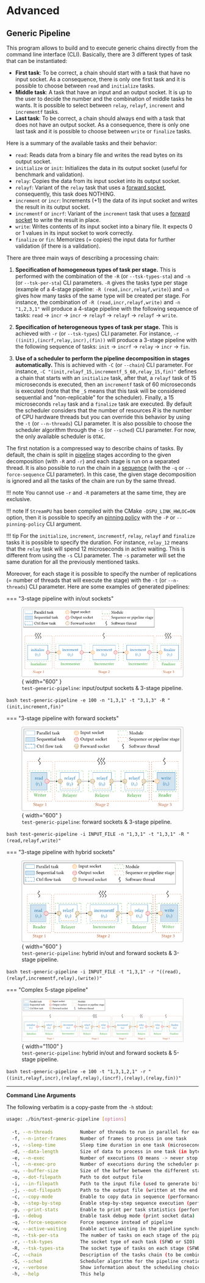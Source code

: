 # Advanced

## Generic Pipeline

This program allows to build and to execute generic chains directly from the 
command line interface (CLI). Basically, there are 3 different types of task 
that can be instantiated:

- **First task**: To be correct, a chain should start with a task that have no 
  input socket. As a consequence, there is only one first task and it is 
  possible to choose between `read` and `initialize` tasks.
- **Middle task**: A task that have an input and an output socket. It is up to 
  the user to decide the number and the combination of middle tasks he wants. It 
  is possible to select between `relay`, `relayf`, `increment` and `incrementf` 
  tasks.
- **Last task**: To be correct, a chain should always end with a task that does 
  not have an output socket. As a consequence, there is only one last task and 
  it is possible to choose between `write` or `finalize` tasks.

Here is a summary of the available tasks and their behavior:

- `read`: Reads data from a binary file and writes the read bytes on its output 
  socket.
- `initialize` or `init`: Initializes the data in its output socket (useful for 
  benchmark and validation).
- `relay`: Copies the data from its input socket into its output socket.
- `relayf`: Variant of the `relay` task that uses 
  a [forward socket](socket_fwd.md), consequently, this task does NOTHING.
- `increment` or `incr`: Increments (+1) the data of its input socket and writes 
  the result in its output socket.
- `incrementf` or `incrf`: Variant of the `increment` task that uses 
  a [forward socket](socket_fwd.md) to write the result in place.
- `write`: Writes contents of its input socket into a binary file. It expects 0 
  or 1 values in its input socket to work correctly. 
- `finalize` or `fin`: Memorizes (= copies) the input data for further 
  validation (if there is a validation). 

There are three main ways of describing a processing chain:

1. **Specification of homogeneous types of task per stage.** This is performed 
   with the combination of the `-R` (or `--tsk-types-sta`) and `-n` 
   (or `--tsk-per-sta`) CLI parameters. `-R` gives the tasks type per stage 
   (example of a 4-stage pipeline: `-R (read,incr,relayf,write)`) and `-n` gives 
   how many tasks of the same type will be created per stage. For instance, the 
   combination of `-R (read,incr,relayf,write)` and `-n "1,2,3,1"` will produce 
   a 4-stage pipeline with the following sequence of tasks: `read` $\rightarrow$ 
   `incr` $\rightarrow$ `incr` $\rightarrow$ `relayf` $\rightarrow$ `relayf` 
   $\rightarrow$ `relayf` $\rightarrow$ `write`.

2. **Specification of heterogeneous types of task per stage.** This is achieved 
   with `-r` (or `--tsk-types`) CLI parameter. For instance, 
   `-r ((init),(incrf,relay,incr),(fin))` will produce a 3-stage pipeline with 
   the following sequence of tasks: `init` $\rightarrow$ `incrf` $\rightarrow$ 
   `relay` $\rightarrow$ `incr` $\rightarrow$ `fin`.

3. **Use of a scheduler to perform the pipeline decomposition in stages 
   automatically.** This is achieved with `-C` (or `--chain`) CLI parameter.
   For instance, `-C "(init,relayf_15,incrementf_S_60,relay_15,fin)"` defines
   a chain that starts with an `initialize` task, after that, a `relayf` task of 
   15 microseconds is executed, then an `incrementf` task of 60 microseconds is 
   executed (note that the `_S` means that this task will be considered 
   sequential and "non-replicable" for the scheduler). Finally, a 15 
   microseconds `relay` task and a `finalize` task are executed. By default the 
   scheduler considers that the number of resources $R$ is the number of CPU 
   hardware threads but you can override this behavior by using the `-t` (or 
   `--n-threads`) CLI parameter. It is also possible to choose the scheduler 
   algorithm through the `-S` (or `--sched`) CLI parameter. For now, the only 
   available scheduler is `OTAC`.

The first notation is a compressed way to describe chains of tasks. By default, 
the chain is split in [pipeline](pipeline.md) stages according to the given 
decomposition (with `-R` and `-r`) and each stage is run on a separated thread. 
It is also possible to run the chain in a [sequence](sequence.md) (with the `-q` 
or `--force-sequence` CLI parameter). In this case, the given stage 
decomposition is ignored and all the tasks of the chain are run by the same 
thread. 

!!! note
    You cannot use `-r` and `-R` parameters at the same time, they are 
    exclusive.

!!! note
    If `StreamPU` has been compiled with the CMake `-DSPU_LINK_HWLOC=ON` option,
    then it is possible to specify an [pinning policy](thread_pinning.md) with 
    the `-P` or `--pinning-policy` CLI argument.

!!! tip
    For the `initialize`, `increment`, `incrementf`, `relay`, `relayf` and 
    `finalize` tasks it is possible to specify the duration. For instance, 
    `relay_12` means that the `relay` task will spend 12 microseconds in active 
    waiting. This is different from using the `-s` CLI parameter. The `-s` 
    parameter will set the same duration for all the previously mentioned tasks.

Moreover, for each stage it is possible to specify the number of replications 
(= number of threads that will execute the stage) with the `-t` 
(or `--n-threads`) CLI parameter. Here are some examples of generated pipelines:

=== "3-stage pipeline with in/out sockets" 
    <figure markdown>
      ![simple pipeline io](./assets/test_generic_pipeline_io.svg){ width="600" }
      <figcaption>`test-generic-pipeline`: input/output sockets & 3-stage pipeline.</figcaption>
    </figure>
    ```bash
    test-generic-pipeline -e 100 -n "1,3,1" -t "3,1,3" -R "(init,increment,fin)"
    ```

=== "3-stage pipeline with forward sockets"
    <figure markdown>
      ![simple pipeline fwd](./assets/test_generic_pipeline_fwd.svg){ width="600" }
      <figcaption>`test-generic-pipeline`: forward sockets & 3-stage pipeline.</figcaption>
    </figure>
    ```bash
    test-generic-pipeline -i INPUT_FILE -n "1,3,1" -t "1,3,1" -R "(read,relayf,write)"
    ```

=== "3-stage pipeline with hybrid sockets"
    <figure markdown>
      ![simple pipeline hybrid](./assets/test_generic_pipeline_hybrid.svg){ width="600" }
      <figcaption>`test-generic-pipeline`: hybrid in/out and forward sockets & 3-stage pipeline.</figcaption>
    </figure>
    ```bash
    test-generic-pipeline -i INPUT_FILE -t "1,3,1" -r "((read),(relayf,incrementf,relay),(write))"
    ```

=== "Complex 5-stage pipeline"
    <figure markdown>
      ![simple pipeline hybrid](./assets/test_generic_pipeline_hybrid_5_stages.svg){ width="1100" }
      <figcaption>`test-generic-pipeline`: hybrid in/out and forward sockets & 5-stage pipeline.</figcaption>
    </figure>
    ```bash
    test-generic-pipeline -e 100 -t "1,3,1,2,1" -r "((init,relayf,incr),(relayf,relay),(incrf),(relay),(relay,fin))"
    ```

------

**Command Line Arguments**

The following verbatim is a copy-paste from the `-h` stdout:

```bash
usage: ./bin/test-generic-pipeline [options]

  -t, --n-threads          Number of threads to run in parallel for each stage                   [empty]
  -f, --n-inter-frames     Number of frames to process in one task                               [1]
  -s, --sleep-time         Sleep time duration in one task (microseconds)                        [5]
  -d, --data-length        Size of data to process in one task (in bytes)                        [2048]
  -e, --n-exec             Number of executions (0 means -> never stop because of this counter)  [0]
  -l, --n-exec-pro         Number of executions during the scheduler profiling phase             [100]
  -u, --buffer-size        Size of the buffer between the different stages of the pipeline       [16]
  -o, --dot-filepath       Path to dot output file                                               [empty]
  -i, --in-filepath        Path to the input file (used to generate bits of the chain)           [empty]
  -j, --out-filepath       Path to the output file (written at the end of the chain)             ["file.out"]
  -c, --copy-mode          Enable to copy data in sequence (performance will be reduced)         [false]
  -b, --step-by-step       Enable step-by-step sequence execution (performance will be reduced)  [false]
  -p, --print-stats        Enable to print per task statistics (performance will be reduced)     [false]
  -g, --debug              Enable task debug mode (print socket data)                            [false]
  -q, --force-sequence     Force sequence instead of pipeline                                    [false]
  -w, --active-waiting     Enable active waiting in the pipeline synchronizations                [false]
  -n, --tsk-per-sta        The number of tasks on each stage of the pipeline                     [empty]
  -r, --tsk-types          The socket type of each task (SFWD or SIO)                            [empty]
  -R, --tsk-types-sta      The socket type of tasks on each stage (SFWD or SIO)                  [empty]
  -C, --chain              Description of the tasks chain (to be combined with '-S' param)       [empty]
  -S, --sched              Scheduler algorithm for the pipeline creation ('OTAC')                ["OTAC"]
  -v, --verbose            Show information about the scheduling choices                         [false]
  -h, --help               This help                                                             [false]
```
